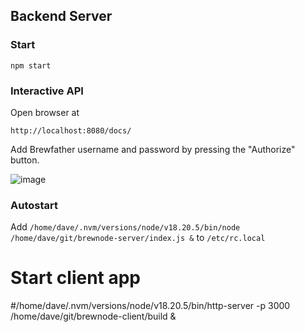 ## Backend Server


### Start
```
npm start
```

### Interactive API
Open browser at 
```
http://localhost:8080/docs/
```
Add Brewfather username and password by pressing the "Authorize" button. 

![image](https://github.com/user-attachments/assets/d7a7b5a4-5cde-4bf0-ab53-5584fdd3114e)

### Autostart

Add
`/home/dave/.nvm/versions/node/v18.20.5/bin/node /home/dave/git/brewnode-server/index.js &`
to
`/etc/rc.local`

# Start client app
#/home/dave/.nvm/versions/node/v18.20.5/bin/http-server -p 3000 /home/dave/git/brewnode-client/build &


